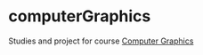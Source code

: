 # computerGraphics
Studies and project for course [Computer Graphics](https://uspdigital.usp.br/jupiterweb/obterDisciplina?nomdis=&sgldis=SCC0250)
